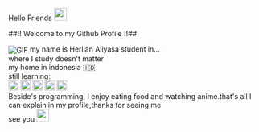 Hello Friends <img src="https://media.giphy.com/media/hvRJCLFzcasrR4ia7z/giphy.gif" width="25">

##!! Welcome to my Github Profile !!##

<img align="center" alt="GIF" src="https://media.giphy.com/media/dyjrpqaUVqCELGuQVr/giphy.gif" >
my name is Herlian Aliyasa student in... </br>where I study doesn't matter</br>
my home in indonesia 🇮🇩
</br>
still learning:</br>
<code><img height="20" src="https://cdn.jsdelivr.net/npm/simple-icons@3.9.0/icons/javascript.svg"></code>
<code><img height="20" src="https://cdn.jsdelivr.net/npm/simple-icons@3.9.0/icons/node-dot-js.svg"></code>
<code><img height="20" src="https://cdn.jsdelivr.net/npm/simple-icons@3.9.0/icons/python.svg"></code>
<code><img height="20" src="https://cdn.jsdelivr.net/npm/simple-icons@3.9.0/icons/go.svg"></code>
<code><img height="20" src="https://cdn.jsdelivr.net/npm/simple-icons@3.9.0/icons/php.svg"></code>

</br>
Beside's programming, I enjoy eating food and watching anime.that's all I can explain in my profile,thanks for seeing me
</br>
see you <img src="https://media.giphy.com/media/hvRJCLFzcasrR4ia7z/giphy.gif" width="25">

